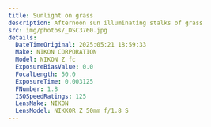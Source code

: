 ```yaml
---
title: Sunlight on grass
description: Afternoon sun illuminating stalks of grass
src: img/photos/_DSC3760.jpg
details:
  DateTimeOriginal: 2025:05:21 18:59:33
  Make: NIKON CORPORATION
  Model: NIKON Z fc
  ExposureBiasValue: 0.0
  FocalLength: 50.0
  ExposureTime: 0.003125
  FNumber: 1.8
  ISOSpeedRatings: 125
  LensMake: NIKON
  LensModel: NIKKOR Z 50mm f/1.8 S
---
```

